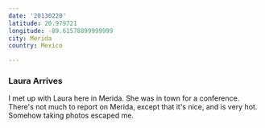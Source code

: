 ```yaml
---
date: '20130220'
latitude: 20.979721
longitude: -89.61578899999999
city: Merida
country: Mexico

---
```


### Laura Arrives

I met up with Laura here in Merida. She was in town for a conference. There's not much to report on Merida, except that it's nice, and is very hot. Somehow taking photos escaped me.
